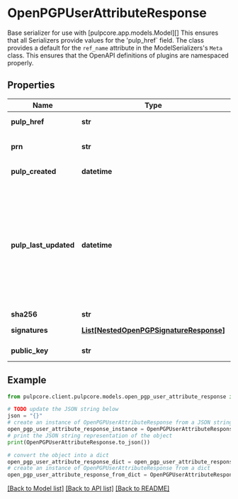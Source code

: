 # OpenPGPUserAttributeResponse

Base serializer for use with [pulpcore.app.models.Model][]  This ensures that all Serializers provide values for the 'pulp_href` field.  The class provides a default for the ``ref_name`` attribute in the ModelSerializers's ``Meta`` class. This ensures that the OpenAPI definitions of plugins are namespaced properly.

## Properties

Name | Type | Description | Notes
------------ | ------------- | ------------- | -------------
**pulp_href** | **str** |  | [optional] [readonly] 
**prn** | **str** | The Pulp Resource Name (PRN). | [optional] [readonly] 
**pulp_created** | **datetime** | Timestamp of creation. | [optional] [readonly] 
**pulp_last_updated** | **datetime** | Timestamp of the last time this resource was updated. Note: for immutable resources - like content, repository versions, and publication - pulp_created and pulp_last_updated dates will be the same. | [optional] [readonly] 
**sha256** | **str** |  | 
**signatures** | [**List[NestedOpenPGPSignatureResponse]**](NestedOpenPGPSignatureResponse.md) |  | [optional] [readonly] 
**public_key** | **str** |  | [optional] [readonly] 

## Example

```python
from pulpcore.client.pulpcore.models.open_pgp_user_attribute_response import OpenPGPUserAttributeResponse

# TODO update the JSON string below
json = "{}"
# create an instance of OpenPGPUserAttributeResponse from a JSON string
open_pgp_user_attribute_response_instance = OpenPGPUserAttributeResponse.from_json(json)
# print the JSON string representation of the object
print(OpenPGPUserAttributeResponse.to_json())

# convert the object into a dict
open_pgp_user_attribute_response_dict = open_pgp_user_attribute_response_instance.to_dict()
# create an instance of OpenPGPUserAttributeResponse from a dict
open_pgp_user_attribute_response_from_dict = OpenPGPUserAttributeResponse.from_dict(open_pgp_user_attribute_response_dict)
```
[[Back to Model list]](../README.md#documentation-for-models) [[Back to API list]](../README.md#documentation-for-api-endpoints) [[Back to README]](../README.md)


